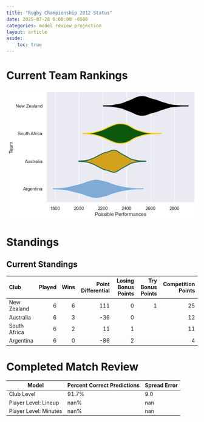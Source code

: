 ```yaml
---  
title: "Rugby Championship 2012 Status"  
date: 2025-07-28 6:00:00 -0500  
categories: model review projection  
layout: article  
aside:  
    toc: true  
---
```

# Current Team Rankings


![Club Rankings](plots/rankings_Rugby_Championship_2012.png)
# Standings

## Current Standings


| Club         |   Played |   Wins |   Point Differential |   Losing Bonus Points |   Try Bonus Points |   Competition Points |
|:-------------|---------:|-------:|---------------------:|----------------------:|-------------------:|---------------------:|
| New Zealand  |        6 |      6 |                  111 |                     0 |                  1 |                   25 |
| Australia    |        6 |      3 |                  -36 |                     0 |                    |                   12 |
| South Africa |        6 |      2 |                   11 |                     1 |                    |                   11 |
| Argentina    |        6 |      0 |                  -86 |                     2 |                    |                    4 |



# Completed Match Review


| Model | Percent Correct Predictions | Spread Error |
| ------ | ------ | ------ |
| Club Level | 91.7% | 9.0 |
| Player Level: Lineup | nan% | nan |
| Player Level: Minutes | nan% | nan |

